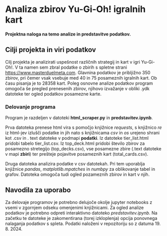 # Analiza zbirov Yu-Gi-Oh! igralnih kart
#### Projektna naloga na temo analize in predstavitve podatkov.

## Cilji projekta in viri podatkov
Cilj projekta je analizirati uspešnost različnih strategij in kart v igri Yu-Gi-Oh!. V ta namen sem zbral podatke o zbirih s spletne strani https://www.masterduelmeta.com.
Glavnina podatkov je pribljižno 350 zbirov, pri čemer vsak vsebuje med 40 in 75 posameznih igralnih kart. Ob času pisanja je to 28358 kart. Poleg osnovne analize podatkov
program omogoča še pregled prenesenih zbirov, njihovo izvažanje v obliki .ydk datoteke ter ogled podatkov posamezne karte.

### Delovanje programa
Program je razdeljen v datoteki **html_scraper.py** in **predstavitev.ipynb**. 

Prva datoteka prenese html vira s pomočjo knjižnice *requests*, s knjižnico *re* iz html-jev izlušči podatke in jih nato s knjižnicama *csv* in *os* urejeno 
shrani kot .csv in . text datoteke v podmapi **podatki**. Iz datoteke tier_list.html pridobi tabelo tier_list.csv. Iz top_deck.html pridobi število zbirov
za posamezno stretegijo (top_decks.csv), vse posamezne zbire (.text datoteke v mapi **zbiri**) ter prešteje pojavitve posameznih kart (total_cards.csv).

Druga datoteka analizira podatke v csv datotekah. Pri tem uporablja knjižnice *pandas*, *matplotlib.mpatches* in *numbpy* za oblikovanje tabel in grafov.
Datoteka omogoča tudi ogled pozameznih zbirov in kart v njih.

## Navodila za uporabo
Za delovaje programov je potrebno delujoče okolje jupyter notebooks z vsemi v zgornjem odseku omenjenimi knjižnicami. Za ogled analize podatkov je potrebno odpreti interaktivno
datoteko *predstavitev.ipynb*. Na začetku te datoteke je zakomentirana (torej izkloplenja) opcija ponovnega nalaganja podatkov s spleta.
Podatki naloženi v repozitoriju so z datuma 19. 8. 2024. 
